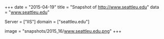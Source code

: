 
+++
date = "2015-04-19"
title = "Snapshot of http://www.seattleu.edu"
data = "www.seattleu.edu"

Server = ["IIS"]
domain = ["seattleu.edu"]

  image = "snapshots/2015_16/www.seattleu.edu.png"
+++
#
